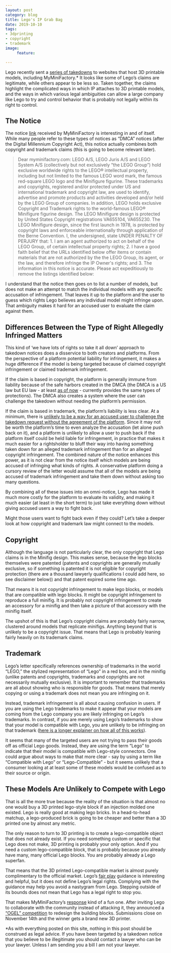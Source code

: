 ```yaml
---
layout: post
category: blog
title: Lego's IP Grab Bag
date: 2019-10-10
tags:
- 3dprinting
- copyright
- trademark
image:
     feature:

---
```


Lego recently sent a [series of takedowns](https://3dprintingindustry.com/news/lego-3d-printing-takedowns-a-lawyer-responds-and-lego-replies-163104/) to websites that host 3D printable models, including MyMiniFactory.*  It looks like some of Lego’s claims are legitimate, while others appear to be less so.  Taken together, the claims highlight the complicated ways in which IP attaches to 3D printable models, and the ways in which various legal ambiguities can allow a large company like Lego to try and control behavior that is probably not legally within its right to control.  

## The Notice

The notice [link](https://www.myminifactory.com/blog/3d-printing-lego-takedown) received by MyMiniFactory is interesting in and of itself.  While many people refer to these types of notices as “DMCA” notices (after the Digital Millennium Copyright Act), this notice actually combines both copyright and trademark claims (this is going to become relevant later).

> Dear myminifactory.com: LEGO A/S, LEGO Juris A/S and LEGO System A/S (collectively but not exclusively “the LEGO Group”) hold exclusive worldwide rights to the LEGO® intellectual property, including but not limited to the famous LEGO word mark, the famous red-square LEGO logo and the Minifigure figurine. These trademarks and copyrights, registered and/or protected under US and international trademark and copyright law, are used to identify, advertise and promote products and activities developed and/or held by the LEGO Group of companies. In addition, LEGO holds exclusive Copyright and Trademark rights to the world-famous LEGO® Minifigure figurine design. The LEGO Minifigure design is protected by United States Copyright registrations VA655104, VA655230. The LEGO Minifigure design, since the first launch in 1978, is protected by copyright laws and enforceable internationally through application of the Berne Convention. I, the undersigned, state UNDER PENALTY OF PERJURY that: 1. I am an agent authorized to act on behalf of the LEGO Group, of certain intellectual property rights; 2. I have a good faith belief that the URLs identified below offer items or contain materials that are not authorized by the the LEGO Group, its agent, or the law, and therefore infringe the IP Owner's rights; and 3. The information in this notice is accurate. Please act expeditiously to remove the listings identified below:

I understand that the notice then goes on to list a number of models, but does not make an attempt to match the individual models with any specific accusation of infringement.  That leaves it up to the platform and the user to guess which rights Lego believes any individual model might infringe upon.  That ambiguity makes it hard for an accused user to evaluate the claim against them.

## Differences Between the Type of Right Allegedly Infringed Matters

This kind of ‘we have lots of rights so take it all down’ approach to takedown notices does a disservice to both creators and platforms.  From the perspective of a platform potential liability for infringement, it makes a huge difference if the model is being targeted because of claimed copyright infringement or claimed trademark infringement.  

If the claim is based in copyright, the platform is generally immune from liability because of the safe harbors created in the DMCA (the DMCA is a US law but EU law - at least [as of now](https://michaelweinberg.org/blog/2019/01/15/article-13-3d-printing/) - currently provides the same types of protections).  The DMCA also creates a system where the user can challenge the takedown without needing the platform’s permission.  

If the claim is based in trademark, the platform’s liability is less clear.  At a minimum, there is [unlikely to be a way for an accused user to challenge the takedown request without the agreement of the platform](https://michaelweinberg.org/post/131582128575/opening-a-dialogue-on-trademark-safe-harbors).  Since it may not be worth the platform’s time to even analyze the accusation (let alone push back on it), and a platform is unlikely to allow a user to push back if the platform itself could be held liable for infringement, in practice that makes it much easier for a rightsholder to bluff their way into having something taken down for an alleged trademark infringement than for an alleged copyright infringement.  The combined nature of the notice enhances this power, as it is not clear from the notice itself which models are being accused of infringing what kinds of rights.  A conservative platform doing a cursory review of the letter would assume that all of the models are being accused of trademark infringement and take them down without asking too many questions.

By combining all of these issues into an omni-notice, Lego has made it much more costly for the platform to evaluate its validity, and making it much easier (at least in the short term) to just take everything down without giving accused users a way to fight back.

Might those users want to fight back even if they could? Let’s take a deeper look at how copyright and trademark law might connect to the models.


## Copyright

Although the language is not particularly clear, the only copyright that Lego claims is in the Minifig design.  This makes sense, because the lego blocks themselves were patented (patents and copyrights are generally mutually exclusive, so if something is patented it is not eligible for copyright protection (there are a thousand lawyerly qualifications I could add here, so see disclaimer below)) and that patent expired some time ago.  

That means it is not copyright infringement to make lego blocks, or models that are compatible with lego blocks.  It might be copyright infringement to reproduce a full minifig.  It is probably  not copyright infringement to create an accessory for a minifig and then take a picture of that accessory with the minifig itself.

The upshot of this is that Lego’s copyright claims are probably fairly narrow, clustered around models that replicate minifigs.  Anything beyond that is unlikely to be a copyright issue. That means that Lego is probably leaning fairly heavily on its trademark claims.

## Trademark

Lego’s letter specifically references ownership of trademarks in the world “LEGO,” the stylized representation of “Lego” in a red box, and in the minifig (unlike patents and copyrights, trademarks and copyrights are not necessarily mutually exclusive).  It is important to remember that trademarks are all about showing who is responsible for goods.  That means that merely copying or using a trademark does not mean you are infringing on it.  

Instead, trademark infringement is all about causing confusion in users.  If you are using the Lego trademarks to make it appear that your models are coming from the Lego company you are likely infringing on Lego’s trademarks.  In contrast, if you are merely using Lego’s trademarks to show that your model is compatible with Lego, you are unlikely to be infringing on that trademark ([here is a longer explainer on how all of this works](https://michaelweinberg.org/post/129796489245/working-with-trademarks)).

It seems that many of the targeted users are not trying to pass their goods off as official Lego goods. Instead, they are using the term “Lego” to indicate that their model is compatible with Lego-style connectors.  One could argue about ways to make that more clear - say by using a term like “Compatible with Lego” or “Lego-Compatible” - but it seems unlikely that a consumer looking at at least some of these models would be confused as to their source or origin.

## These Models Are Unlikely to Compete with Lego

That is all the more true because the reality of the situation is that almost no one would buy a 3D printed lego-style block if an injection molded one existed.  Lego is really good at making lego bricks.  In a head-to-head matchup, a lego-produced brick is going to be cheaper and better than a 3D printed one by almost any metric.

The only reason to turn to 3D printing is to create a lego-compatible object that does not already exist. If you need something custom or specific that Lego does not make, 3D printing is probably your only option.  And if you need a custom lego-compatible block, that is probably because you already have many, many official Lego blocks.  You are probably already a Lego superfan.

That means that the 3D printed Lego-compatible market is almost purely complimentary to the official market.  Lego’s [fair play](https://www.lego.com/en-us/legal/notices-and-policies/fair-play/) guidance is interesting and helpful, but it does not define Lego’s legal rights.  Complying with the guidance may help you avoid a nastygram from Lego.  Stepping outside of its bounds does not mean that Lego has a legal right to stop you.

That makes MyMiniFactory’s [response](https://www.myminifactory.com/blog/3d-printing-lego-takedown) kind of a fun one. After inviting Lego to collaborate with the community instead of attacking it, they announced a [“OGEL” competition](https://www.myminifactory.com/competition/beyond-the-brick-183) to redesign the building blocks.  Submissions close on November 14th and the winner gets a brand new 3D printer.

*As with everything posted on this site, nothing in this post should be construed as legal advice. If you have been targeted by a takedown notice that you believe to be illegitimate you should contact a lawyer who can be your lawyer.  Unless I am sending you a bill I am not your lawyer.

